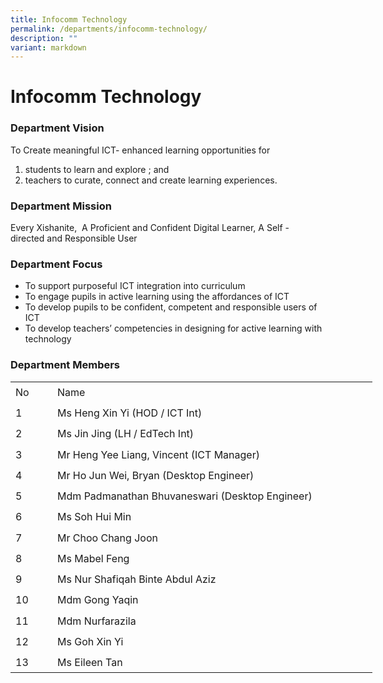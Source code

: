 ```yaml
---
title: Infocomm Technology
permalink: /departments/infocomm-technology/
description: ""
variant: markdown
---
```

# **Infocomm Technology**

### Department Vision

To Create meaningful ICT- enhanced learning opportunities for&nbsp;  
1) students to learn and explore ; and&nbsp;  
2) teachers to curate, connect and create learning experiences.  

### Department Mission

Every Xishanite,&nbsp; A Proficient and Confident Digital Learner, A Self - directed and Responsible User  
  

### Department Focus

*   To support purposeful ICT integration into curriculum
*   To engage pupils in active learning using the affordances of ICT
*   To develop pupils to be confident, competent and responsible users of ICT
*   To develop teachers’ competencies in designing for active learning with technology

### Department Members
     

<table style="border-collapse:
 collapse;width:434pt" width="578" cellspacing="0" cellpadding="0" border="0"><colgroup><col style="mso-width-source:userset;mso-width-alt:1938;width:40pt" width="53"> <col style="mso-width-source:userset;mso-width-alt:19200;width:394pt" width="525"></colgroup><tbody><tr style="mso-height-source:userset;height:24.95pt;mso-yfti-firstrow:
  yes;mso-yfti-irow:0" height="33"><td style="height:24.95pt;width:40pt;
  padding-bottom:0cm;padding-top:0cm" width="53" class="xl63" height="33">No</td><td style="width:394pt;padding-bottom:0cm;padding-top:
  0cm" width="525" class="xl63">Name</td></tr><tr style="mso-height-source:userset;height:24.95pt;mso-yfti-irow:
  1" height="33"><td style="height:24.95pt;width:40pt;
  padding-bottom:0cm;padding-top:0cm" width="53" class="xl65" height="33">1</td><td style="width:394pt;padding-bottom:0cm;padding-top:
  0cm" width="525" class="xl64">Ms Heng Xin Yi (HOD / ICT Int)</td></tr><tr style="mso-height-source:userset;height:24.95pt;mso-yfti-irow:
  2" height="33"><td style="height:24.95pt;width:40pt;
  padding-bottom:0cm;padding-top:0cm" width="53" class="xl65" height="33">2</td><td style="width:394pt;padding-bottom:0cm;padding-top:
  0cm" width="525" class="xl64">Ms Jin Jing (LH / EdTech Int)</td></tr><tr style="mso-height-source:userset;height:24.95pt;mso-yfti-irow:
  3" height="33"><td style="height:24.95pt;width:40pt;
  padding-bottom:0cm;padding-top:0cm" width="53" class="xl65" height="33">3</td><td style="width:394pt;padding-bottom:0cm;padding-top:
  0cm" width="525" class="xl64">Mr Heng Yee Liang, Vincent (ICT Manager)</td></tr><tr style="mso-height-source:userset;height:24.95pt;mso-yfti-irow:
  4" height="33"><td style="height:24.95pt;width:40pt;
  padding-bottom:0cm;padding-top:0cm" width="53" class="xl65" height="33">4</td><td style="width:394pt;padding-bottom:0cm;padding-top:
  0cm" width="525" class="xl64">Mr Ho Jun Wei, Bryan (Desktop Engineer)</td></tr><tr style="mso-height-source:userset;height:24.95pt;mso-yfti-irow:
  5" height="33"><td style="height:24.95pt;width:40pt;
  padding-bottom:0cm;padding-top:0cm" width="53" class="xl65" height="33">5</td><td style="width:394pt;padding-bottom:0cm;padding-top:
  0cm" width="525" class="xl64">Mdm Padmanathan Bhuvaneswari (Desktop Engineer)</td></tr><tr style="mso-height-source:userset;height:24.95pt;mso-yfti-irow:
  6" height="33"><td style="height:24.95pt;width:40pt;
  padding-bottom:0cm;padding-top:0cm" width="53" class="xl65" height="33">6</td><td style="width:394pt;padding-bottom:0cm;padding-top:
  0cm" width="525" class="xl64">Ms Soh Hui Min</td></tr><tr style="mso-height-source:userset;height:24.95pt;mso-yfti-irow:
  7" height="33"><td style="height:24.95pt;width:40pt;
  padding-bottom:0cm;padding-top:0cm" width="53" class="xl65" height="33">7</td><td style="width:394pt;padding-bottom:0cm;padding-top:
  0cm" width="525" class="xl64">Mr Choo Chang Joon</td></tr><tr style="mso-height-source:userset;height:24.95pt;mso-yfti-irow:
  8" height="33"><td style="height:24.95pt;width:40pt;
  padding-bottom:0cm;padding-top:0cm" width="53" class="xl65" height="33">8</td><td style="width:394pt;padding-bottom:0cm;padding-top:
  0cm" width="525" class="xl64">Ms Mabel Feng</td></tr><tr style="mso-height-source:userset;height:24.95pt;mso-yfti-irow:
  9" height="33"><td style="height:24.95pt;width:40pt;
  padding-bottom:0cm;padding-top:0cm" width="53" class="xl65" height="33">9</td><td style="width:394pt;padding-bottom:0cm;padding-top:
  0cm" width="525" class="xl64">Ms Nur Shafiqah Binte Abdul Aziz</td></tr><tr style="mso-height-source:userset;height:24.95pt;mso-yfti-irow:
  10" height="33"><td style="height:24.95pt;width:40pt;
  padding-bottom:0cm;padding-top:0cm" width="53" class="xl65" height="33">10</td><td style="width:394pt;padding-bottom:0cm;padding-top:
  0cm" width="525" class="xl64">Mdm Gong Yaqin</td></tr><tr style="mso-height-source:userset;height:24.95pt;mso-yfti-irow:
  11" height="33"><td style="height:24.95pt;width:40pt;
  padding-bottom:0cm;padding-top:0cm" width="53" class="xl65" height="33">11</td><td style="width:394pt;padding-bottom:0cm;padding-top:
  0cm" width="525" class="xl64">Mdm Nurfarazila</td></tr><tr style="mso-height-source:userset;height:24.95pt;mso-yfti-irow:
  12" height="33"><td style="height:24.95pt;width:40pt;
  padding-bottom:0cm;padding-top:0cm" width="53" class="xl65" height="33">12</td><td style="width:394pt;padding-bottom:0cm;padding-top:
  0cm" width="525" class="xl64">Ms Goh Xin Yi</td></tr><tr style="mso-height-source:userset;height:24.95pt;mso-yfti-irow:
  13;mso-yfti-lastrow:yes" height="33"><td style="height:24.95pt;width:40pt;
  padding-bottom:0cm;padding-top:0cm" width="53" class="xl65" height="33">13</td><td style="width:394pt;padding-bottom:0cm;padding-top:
  0cm" width="525" class="xl64">Ms Eileen Tan</td></tr></tbody></table>
